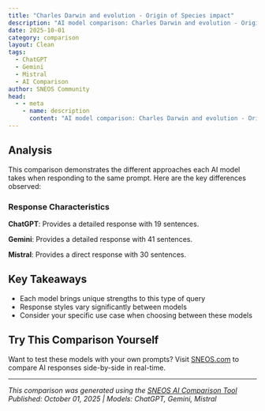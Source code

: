 ```yaml
---
title: "Charles Darwin and evolution - Origin of Species impact"
description: "AI model comparison: Charles Darwin and evolution - Origin of Species impact..."
date: 2025-10-01
category: comparison
layout: Clean
tags:
  - ChatGPT
  - Gemini
  - Mistral
  - AI Comparison
author: SNEOS Community
head:
  - - meta
    - name: description
      content: "AI model comparison: Charles Darwin and evolution - Origin of Species impact..."
---
```


<ChatComparison
  title="Charles Darwin and evolution - Origin of Species impact"
  prompt="Charles Darwin and evolution - Origin of Species impact"
  :responses='{"ChatGPT": "Charles Darwin\u0027s *On the Origin of Species*, published in 1859, had a profound and lasting impact on science, society, and our understanding of life. Here are some key points about its impact:\n\n1. **Scientific Revolution in Biology**: \n Darwin\u2019s theory of natural selection provided a unifying explanation for the diversity of life. It shifted biology from a static view of species as unchanging creations to a dynamic one where species evolve over time through natural processes.\n\n2. **Foundation of Evolutionary Biology**: \n The book laid the groundwork for the field of evolutionary biology. It introduced the concept that species evolve through \u0022descent with modification,\u0022 driven by natural selection\u2014a mechanism where organisms better adapted to their environment tend to survive and reproduce.\n\n3. **Challenge to Traditional Views**: \n Darwin\u2019s work challenged the prevailing scientific and religious views of the time, which held that species were individually created and immutable. This sparked significant controversy, particularly regarding the age of the Earth and the role of divine intervention.\n\n4. **Influence on Other Disciplines**: \n The concept of evolution influenced many fields beyond biology, including psychology, anthropology, sociology, and even economics. It introduced a framework for understanding change and adaptation in complex systems.\n\n5. **Advancement of Genetics and Modern Synthesis**: \n Although Darwin did not know about genetics, his theory paved the way for later discoveries. The integration of Mendelian genetics with Darwinian natural selection in the 20th century led to the modern synthesis, greatly enhancing our understanding of evolutionary mechanisms.\n\n6. **Cultural and Philosophical Impacts**: \n Darwin\u2019s ideas influenced philosophical thought regarding humanity\u2019s place in nature and prompted debates about morality, ethics, and human origins.\n\nIn summary, *On the Origin of Species* transformed our understanding of life by explaining how evolution occurs, fundamentally altering scientific thought and cultural perspectives worldwide.", "Gemini": "Charles Darwin\u0027s publication of \u0022On the Origin of Species\u0022 in 1859 was a monumental event in the history of science and had a profound and lasting impact on biology, philosophy, religion, and society as a whole. Here\u0027s a breakdown of its impact:\n\n**1. Revolutionized Biology:**\n\n* **Shifted Paradigm:** Before Darwin, the prevailing view was that species were fixed and unchanging, created in their present form by God. Darwin proposed that species change over time through a process called natural selection, based on observable variation within populations and a struggle for survival. This fundamentally shifted the scientific understanding of the living world.\n* **Introduced Natural Selection:** Darwin\u0027s most crucial contribution was the theory of natural selection. He proposed that individuals with traits better suited to their environment are more likely to survive and reproduce, passing those advantageous traits to their offspring. Over time, this process leads to the adaptation of populations and the formation of new species.\n* **Provided a Unifying Explanation:** \u0022Origin of Species\u0022 provided a unifying explanation for a wide range of biological phenomena, including:\n * **Fossil Record:** The fossil record, previously difficult to interpret, became evidence of gradual change over long periods.\n * **Comparative Anatomy:** Similarities in the anatomy of different species suggested common ancestry.\n * **Embryology:** Similarities in embryonic development pointed to evolutionary relationships.\n * **Biogeography:** The distribution of species around the world made sense in light of geographical barriers and evolutionary history.\n* **Established Evolutionary Biology as a Science:** Darwin\u0027s work provided a framework for a new field of scientific inquiry, evolutionary biology. Scientists could now investigate the mechanisms and patterns of evolution using testable hypotheses.\n* **Laid the Foundation for Modern Genetics:** While Darwin didn\u0027t know the mechanism of inheritance (genes), his work paved the way for the development of genetics in the 20th century. The integration of Darwinian evolution with Mendelian genetics (the \u0022Modern Synthesis\u0022) created a powerful and comprehensive theory of evolution.\n\n**2. Impact on Other Fields:**\n\n* **Philosophy:** Darwin\u0027s work challenged traditional philosophical views of humanity\u0027s place in the universe. It questioned the idea of a divinely ordained purpose and suggested that humans are simply one species among many, shaped by the same evolutionary forces. This led to new philosophical inquiries into ethics, morality, and the meaning of life.\n* **Religion:** \u0022Origin of Species\u0022 sparked a major debate between science and religion. Some religious groups saw Darwin\u0027s theory as a direct contradiction to creation narratives in the Bible and other religious texts. Others attempted to reconcile evolution with their religious beliefs, arguing that God could have used evolution as a mechanism for creation. The debate continues to this day, with varying levels of acceptance and interpretation of evolution within different religious communities.\n* **Social Sciences:** Darwin\u0027s ideas were sometimes misapplied to social and political issues, leading to the development of Social Darwinism. This discredited ideology attempted to justify social inequalities and imperialism by claiming that certain groups were \u0022fitter\u0022 than others. It\u0027s crucial to recognize that Darwin\u0027s biological theories do not support Social Darwinism, which is a harmful distortion of his work.\n* **Medicine:** Evolutionary principles have become increasingly important in medicine. Understanding how pathogens evolve resistance to antibiotics, how cancer cells evolve, and how human genetic variation affects disease susceptibility are all critical for developing effective treatments and prevention strategies.\n* **Agriculture:** Evolutionary principles are applied to breeding crops and livestock to improve yields, resistance to pests, and nutritional value.\n\n**3. Long-Term and Ongoing Impact:**\n\n* **Ongoing Research:** Evolutionary biology continues to be a vibrant and dynamic field of research. Scientists are constantly refining our understanding of the mechanisms of evolution, the history of life on Earth, and the relationships between different species. New technologies, such as genomics and bioinformatics, are providing unprecedented insights into the evolutionary process.\n* **Conservation Biology:** Understanding evolutionary processes is crucial for conserving biodiversity. Evolutionary biology informs strategies for protecting endangered species, managing ecosystems, and mitigating the impacts of climate change.\n* **Public Understanding:** While evolution is a cornerstone of modern biology, it remains a controversial topic in some parts of the world. Efforts to improve public understanding of evolution are essential for promoting scientific literacy and addressing societal challenges.\n\n**In summary, \u0022On the Origin of Species\u0022 was a watershed moment in scientific history. It not only revolutionized biology but also had a profound and lasting impact on philosophy, religion, society, and numerous other fields. Darwin\u0027s ideas continue to shape our understanding of the world and inform our efforts to address pressing challenges facing humanity.**\n", "Mistral": "Charles Darwin\u0027s \u0022On the Origin of Species,\u0022 published in 1859, had a profound and lasting impact on multiple fields of science and society as a whole. Here are some of the key impacts:\n\n1. **Scientific Revolution**: The book introduced the theory of evolution by natural selection, which revolutionized biological sciences. It provided a scientific explanation for the diversity of life on Earth and challenged the prevailing belief in divine creation.\n\n2. **Understanding of Life**: It changed our understanding of life and its origins. Darwin\u0027s theory provided a mechanism for how species could change over time and adapt to their environments.\n\n3. **Evidence-Based Science**: Darwin\u0027s work emphasized the importance of evidence and careful observation in science. He gathered vast amounts of data to support his theory, setting a standard for future scientific research.\n\n4. **Unification of Biology**: The theory of evolution provided a unifying framework for biology. It connected various fields like paleontology, geology, anatomy, and embryology, giving them a common context.\n\n5. **Social and Philosophical Impact**: The idea that humans are a product of evolution rather than divine creation had significant social and philosophical implications. It challenged traditional views of human nature and society.\n\n6. **Influence on Other Fields**: Darwin\u0027s ideas extended beyond biology, influencing fields like anthropology, psychology, and even economics. For instance, the concept of \u0022survival of the fittest\u0022 has been applied to various areas beyond its original biological context.\n\n7. **Debate and Controversy**: The book sparked intense debate and controversy, which continues to this day in some circles. It challenged religious beliefs and led to discussions about the relationship between science and religion.\n\n8. **Inspiration for Future Work**: \u0022On the Origin of Species\u0022 inspired countless scientists and thinkers, leading to further developments in evolutionary theory, such as the Modern Synthesis in the 20th century, which combined Darwin\u0027s ideas with Mendelian genetics.\n\n9. **Conservation and Environmental Awareness**: Understanding the evolutionary history of species has contributed to efforts in conservation and biodiversity protection. It has also increased awareness about the interconnectedness of life on Earth.\n\n10. **Cultural Impact**: The book has become a cultural icon, representing the power of scientific inquiry and the quest for understanding the natural world.\n\nIn summary, \u0022On the Origin of Species\u0022 is a foundational work in the life sciences and has had a transformative impact on our understanding of the natural world and our place in it."}' 
  published-date="11:16"
/>

## Analysis

This comparison demonstrates the different approaches each AI model takes when responding to the same prompt. Here are the key differences observed:

### Response Characteristics

**ChatGPT**: Provides a detailed response with 19 sentences. 

**Gemini**: Provides a detailed response with 41 sentences. 

**Mistral**: Provides a direct response with 30 sentences. 

## Key Takeaways

- Each model brings unique strengths to this type of query
- Response styles vary significantly between models
- Consider your specific use case when choosing between these models

## Try This Comparison Yourself

Want to test these models with your own prompts? Visit [SNEOS.com](https://sneos.com) to compare AI responses side-by-side in real-time.

---

*This comparison was generated using the [SNEOS AI Comparison Tool](https://sneos.com)*
*Published: October 01, 2025 | Models: ChatGPT, Gemini, Mistral*
